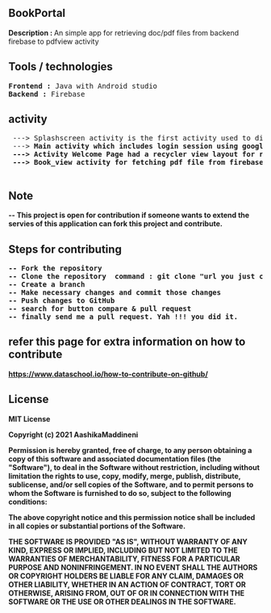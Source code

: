 ## BookPortal
<b>Description : </b>  An simple app for retrieving doc/pdf files from backend firebase to pdfview activity

## Tools / technologies
<pre>
<b>Frontend :</b> Java with Android studio 
<b>Backend :</b> Firebase
</pre>


## activity
<pre>
 ---> Splashscreen activity is the first activity used to display logo and animation.
 ---> <b>Main activity which includes login session using google signin button.
 ---> Activity Welcome Page had a recycler view layout for retrivity data from backend and display items as list.
 ---> Book_view activity for fetching pdf file from firebase realtimedatabase into pdf View when clicked on item in recycler view.
 </pre>

## Note
-- This project is open for contribution if someone wants to extend the servies of this application can fork this project and contribute.

## Steps for contributing
<pre>
-- Fork the repository
-- Clone the repository  command : git clone "url you just copied"
-- Create a branch
-- Make necessary changes and commit those changes
-- Push changes to GitHub
-- search for button compare & pull request
-- finally send me a pull request. Yah !!! you did it.
</pre>

## refer this page for extra information on how to contribute
https://www.dataschool.io/how-to-contribute-on-github/

  

## License


MIT License

Copyright (c) 2021 AashikaMaddineni

Permission is hereby granted, free of charge, to any person obtaining a copy
of this software and associated documentation files (the "Software"), to deal
in the Software without restriction, including without limitation the rights
to use, copy, modify, merge, publish, distribute, sublicense, and/or sell
copies of the Software, and to permit persons to whom the Software is
furnished to do so, subject to the following conditions:

The above copyright notice and this permission notice shall be included in all
copies or substantial portions of the Software.

THE SOFTWARE IS PROVIDED "AS IS", WITHOUT WARRANTY OF ANY KIND, EXPRESS OR
IMPLIED, INCLUDING BUT NOT LIMITED TO THE WARRANTIES OF MERCHANTABILITY,
FITNESS FOR A PARTICULAR PURPOSE AND NONINFRINGEMENT. IN NO EVENT SHALL THE
AUTHORS OR COPYRIGHT HOLDERS BE LIABLE FOR ANY CLAIM, DAMAGES OR OTHER
LIABILITY, WHETHER IN AN ACTION OF CONTRACT, TORT OR OTHERWISE, ARISING FROM,
OUT OF OR IN CONNECTION WITH THE SOFTWARE OR THE USE OR OTHER DEALINGS IN THE
SOFTWARE.

